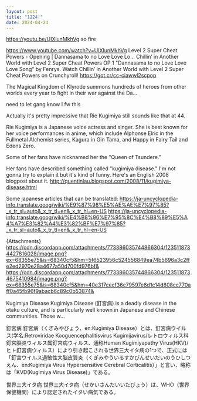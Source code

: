 ```yaml
---
layout: post
title: "1224:"
date: 2024-04-24
---
```


https://youtu.be/UIXlunMkhVg
so fire

https://www.youtube.com/watch?v=UIXlunMkhVg
Level 2 Super Cheat Powers - Opening | Dannasama to no Love Love Lo...
Chillin’ in Another World with Level 2 Super Cheat Powers OP 1 "Dannasama to no Love Love Love Song" by Fenrys. Watch Chillin’ in Another World with Level 2 Super Cheat Powers on Crunchyroll! https://got.cr/cc-ciawwl2scpop

The Magical Kingdom of Klyrode summons hundreds of heroes from other worlds every year to fight in their war against the Da...


need to let gang know I fw this


Actually it's pretty impressive that Rie Kugimiya still sounds like that at 44.

Rie Kugimiya is a Japanese voice actress and singer. She is best known for her voice performances in anime, which include Alphonse Elric in the Fullmetal Alchemist series, Kagura in Gin Tama, and Happy in Fairy Tail and Edens Zero.

Some of her fans have nicknamed her the "Queen of Tsundere."

Her fans have described something called "kugimiya disease." I'm not gonna try to explain it but it's kind of funny. Here's an English 2008 blogpost about it.
http://quentinlau.blogspot.com/2008/11/kugimiya-disease.html

Some japanese articles that can be translated:
https://ja-uncyclopedia-info.translate.goog/wiki/%E9%87%98%E5%AE%AE%E7%97%85?_x_tr_sl=auto&_x_tr_tl=en&_x_tr_hl=en-US
https://ja-uncyclopedia-info.translate.goog/wiki/%E4%B8%96%E7%95%8C%E4%B8%89%E5%A4%A7%E3%82%A4%E3%82%BF%E7%97%85?_x_tr_sl=auto&_x_tr_tl=en&_x_tr_hl=en-US

{Attachments}
https://cdn.discordapp.com/attachments/773386035744866304/1235118734427816028/image.png?ex=68355e75&is=68340cf5&hm=5f6523956c524556849ea74b5696a3c2ffe2ed2970e28a4677a50d700fd976bf&
https://cdn.discordapp.com/attachments/773386035744866304/1235118734675410984/image.png?ex=68355e75&is=68340cf5&hm=40e317cecf36c79597e6d1c14d808cc770aff0a45fb96f9abacb6c89c0b53874&

Kugimiya Disease
Kugimiya Disease (釘宮病) is a deadly disease in the otaku culture, and is particularly well known in Japanese and Chinese communities. Those w...

釘宮病
釘宮病（くぎみやびょう、en:Kugimiya Disease）とは、釘宮病ウイルス(学名:Retroviridae Kooguencephalitisvirus Kugimijavirus/レトロウィルス科釘宮脳炎ウィルス属釘宮病ウィルス、通称Human Kugimiyapathy Virus(HKV)/ヒト釘宮病ウィルス）により引き起こされる世界三大イタ病の1つで、正式には「釘宮ウイルス過敏性大脳皮質炎（くぎみやういるすかびんせいだいのうひしつえん、en:Kugimiya Virus Hypersensitive Cerebral Corticalitis）」と言い、略称は「KVD(Kugimiya Virus Disease)」である。

世界三大イタ病
世界三大イタ病（せかいさんだいいたびょう）は、WHO（世界保健機関）により認定されたイタい病気である。
